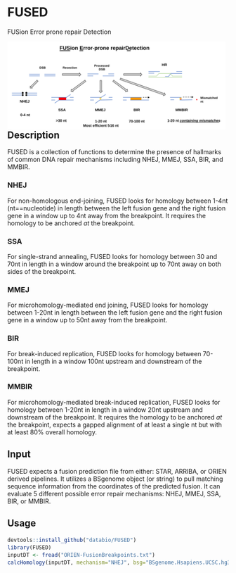 # FUSED
FUSion Error prone repair Detection

<img src="Microhomology_Error_Prone_Repair_Spectrum.svg" alt="error prone repair cartoon" height="200" align="left"/>  

<br></br>
<br></br>
<br></br>
<br></br>  

## Description

FUSED is a collection of functions to determine the presence of hallmarks of common DNA repair mechanisms including NHEJ, MMEJ, SSA, BIR, and MMBIR. 

### NHEJ

For non-homologous end-joining, FUSED looks for homology between 1-4nt (nt==nucleotide) in length between the left fusion gene and the right fusion gene in a window up to 4nt away from the breakpoint. It requires the homology to be anchored *at* the breakpoint.

### SSA

For single-strand annealing, FUSED looks for homology between 30 and 70nt in length in a window around the breakpoint up to 70nt away on both sides of the breakpoint.

### MMEJ

For microhomology-mediated end joining, FUSED looks for homology between 1-20nt in length between the left fusion gene and the right fusion gene in a window up to 50nt away from the breakpoint. 

### BIR

For break-induced replication, FUSED looks for homology between 70-100nt in length in a window 100nt upstream and downstream of the breakpoint.

### MMBIR

For microhomology-mediated break-induced replication, FUSED looks for homology between 1-20nt in length in a window 20nt upstream and downstream of the breakpoint. It requires the homology to be anchored *at* the breakpoint, expects a gapped alignment of at least a single nt but with at least 80% overall homology.

## Input

FUSED expects a fusion prediction file from either: STAR, ARRIBA, or ORIEN derived pipelines. It utilizes a BSgenome object (or string) to pull matching sequence information from the coordinates of the predicted fusion. It can evaluate 5 different possible error repair mechanisms: NHEJ, MMEJ, SSA, BIR, or MMBIR.

## Usage

```R
devtools::install_github("databio/FUSED")
library(FUSED)
inputDT <- fread("ORIEN-FusionBreakpoints.txt")
calcHomology(inputDT, mechanism="NHEJ", bsg="BSgenome.Hsapiens.UCSC.hg38")
```
